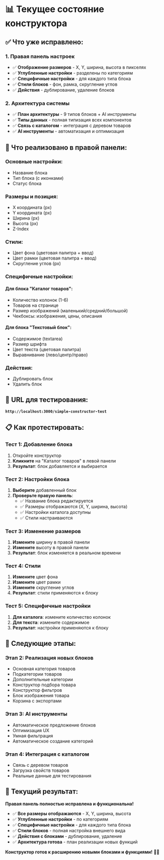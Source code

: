 # 📊 Текущее состояние конструктора

## ✅ **Что уже исправлено:**

### 1. **Правая панель настроек**
- ✅ **Отображение размеров** - X, Y, ширина, высота в пикселях
- ✅ **Углубленные настройки** - разделены по категориям
- ✅ **Специфичные настройки** - для каждого типа блока
- ✅ **Стили блоков** - фон, рамка, скругление углов
- ✅ **Действия** - дублирование, удаление блоков

### 2. **Архитектура системы**
- ✅ **План архитектуры** - 9 типов блоков + AI инструменты
- ✅ **Типы данных** - полная типизация всех компонентов
- ✅ **Связь с каталогом** - интеграция с деревом товаров
- ✅ **AI инструменты** - автоматизация и оптимизация

## 🎯 **Что реализовано в правой панели:**

### **Основные настройки:**
- Название блока
- Тип блока (с иконками)
- Статус блока

### **Размеры и позиция:**
- X координата (px)
- Y координата (px)
- Ширина (px)
- Высота (px)
- Z-Index

### **Стили:**
- Цвет фона (цветовая палитра + ввод)
- Цвет рамки (цветовая палитра + ввод)
- Скругление углов (px)

### **Специфичные настройки:**

#### **Для блока "Каталог товаров":**
- Количество колонок (1-6)
- Товаров на странице
- Размер изображений (маленький/средний/большой)
- Чекбоксы: изображения, цены, описания

#### **Для блока "Текстовый блок":**
- Содержимое (textarea)
- Размер шрифта
- Цвет текста (цветовая палитра)
- Выравнивание (лево/центр/право)

### **Действия:**
- Дублировать блок
- Удалить блок

## 🚀 **URL для тестирования:**
**`http://localhost:3000/simple-constructor-test`**

## 📋 **Как протестировать:**

### **Тест 1: Добавление блока**
1. Откройте конструктор
2. **Кликните** на "Каталог товаров" в левой панели
3. **Результат**: блок добавляется и выбирается

### **Тест 2: Настройки блока**
1. **Выберите** добавленный блок
2. **Проверьте правую панель**:
   - ✅ Название блока редактируется
   - ✅ Размеры отображаются (X, Y, ширина, высота)
   - ✅ Настройки каталога доступны
   - ✅ Стили настраиваются

### **Тест 3: Изменение размеров**
1. **Измените** ширину в правой панели
2. **Измените** высоту в правой панели
3. **Результат**: блок изменяется в реальном времени

### **Тест 4: Стили**
1. **Измените** цвет фона
2. **Измените** цвет рамки
3. **Измените** скругление углов
4. **Результат**: стили применяются к блоку

### **Тест 5: Специфичные настройки**
1. **Для каталога**: измените количество колонок
2. **Для текста**: измените содержимое
3. **Результат**: настройки применяются к блоку

## 🎯 **Следующие этапы:**

### **Этап 2: Реализация новых блоков**
- Основная категория товаров
- Подкатегории товаров
- Дополнительные категории
- Конструктор подбора товара
- Конструктор фильтров
- Блок изображения товара
- Корзина с экспортами

### **Этап 3: AI инструменты**
- Автоматическое предложение блоков
- Оптимизация UX
- Умная фильтрация
- Автоматическое создание категорий

### **Этап 4: Интеграция с каталогом**
- Связь с деревом товаров
- Загрузка свойств товаров
- Реальные данные для тестирования

## 🎉 **Текущий результат:**

**Правая панель полностью исправлена и функциональна!**

- ✅ **Все размеры отображаются** - X, Y, ширина, высота
- ✅ **Углубленные настройки** - по категориям
- ✅ **Специфичные настройки** - для каждого типа блока
- ✅ **Стили блоков** - полная настройка внешнего вида
- ✅ **Действия с блоками** - дублирование, удаление
- ✅ **Архитектура готова** - план реализации новых функций

**Конструктор готов к расширению новыми блоками и функциями!** 🎨✨




